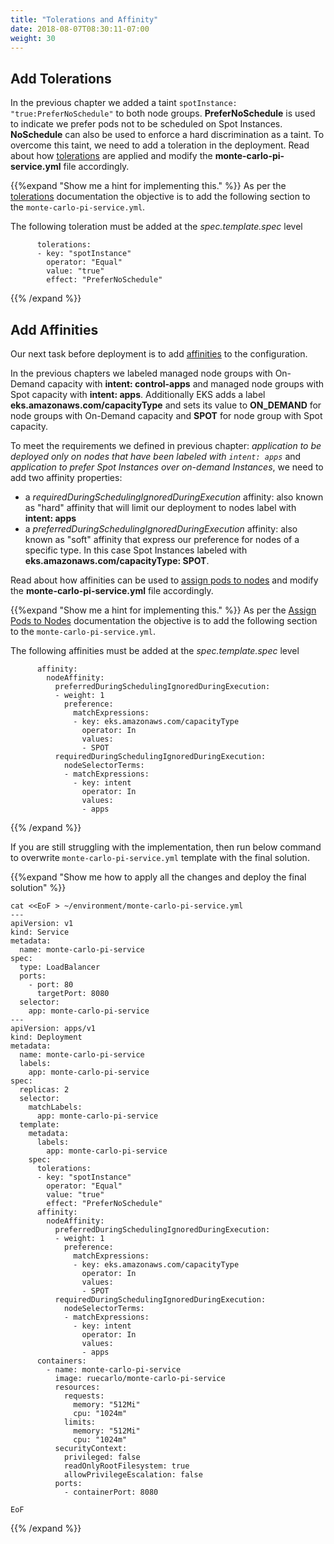 ```yaml
---
title: "Tolerations and Affinity"
date: 2018-08-07T08:30:11-07:00
weight: 30
---
```


## Add Tolerations

In the previous chapter  we added a taint `spotInstance: "true:PreferNoSchedule"` to both node groups. **PreferNoSchedule** is used to indicate we prefer pods not to be scheduled on Spot Instances. **NoSchedule** can also be used to enforce a hard discrimination as a taint. To overcome this taint, we need to add a toleration in the deployment. Read about how [tolerations](https://kubernetes.io/docs/concepts/configuration/taint-and-toleration/) are applied and modify the **monte-carlo-pi-service.yml** file accordingly.

{{%expand "Show me a hint for implementing this." %}}
As per the [tolerations](https://kubernetes.io/docs/concepts/configuration/taint-and-toleration/) documentation 
the objective is to add the following section to the `monte-carlo-pi-service.yml`. 

The following toleration must be added at the *spec.template.spec* level

```
      tolerations: 
      - key: "spotInstance" 
        operator: "Equal" 
        value: "true" 
        effect: "PreferNoSchedule" 
```

{{% /expand %}}

## Add Affinities

Our next task before deployment is to add [affinities](https://kubernetes.io/docs/concepts/configuration/assign-pod-node/#affinity-and-anti-affinity) to the configuration. 

In the previous chapters we labeled managed node groups with On-Demand capacity with **intent: control-apps** and managed node groups with Spot capacity with **intent: apps**. Additionally EKS adds a label **eks.amazonaws.com/capacityType** and sets its value to **ON_DEMAND** for node groups with On-Demand capacity and **SPOT** for node group with Spot capacity. 

To meet the requirements we defined in previous chapter: *application to be deployed only on nodes that have been labeled with `intent: apps`* and *application to prefer Spot Instances over on-demand Instances*, we need to add two affinity properties:

- a *requiredDuringSchedulingIgnoredDuringExecution* affinity: also known as "hard" affinity that will limit our deployment to nodes label with **intent: apps** 
- a *preferredDuringSchedulingIgnoredDuringExecution* affinity: also known as "soft" affinity that express our preference for nodes of a specific type. In this case Spot Instances labeled with **eks.amazonaws.com/capacityType: SPOT**.

Read about how affinities can be used to [assign pods to nodes](https://kubernetes.io/docs/concepts/configuration/assign-pod-node/#affinity-and-anti-affinity) and modify the **monte-carlo-pi-service.yml** file accordingly.

{{%expand "Show me a hint for implementing this." %}}
As per the [Assign Pods to Nodes](https://kubernetes.io/docs/concepts/configuration/assign-pod-node/#affinity-and-anti-affinity) documentation the objective is to add the following section to the `monte-carlo-pi-service.yml`. 

The following affinities must be added at the *spec.template.spec* level

```
      affinity: 
        nodeAffinity: 
          preferredDuringSchedulingIgnoredDuringExecution: 
          - weight: 1 
            preference: 
              matchExpressions: 
              - key: eks.amazonaws.com/capacityType 
                operator: In 
                values: 
                - SPOT 
          requiredDuringSchedulingIgnoredDuringExecution: 
            nodeSelectorTerms: 
            - matchExpressions: 
              - key: intent 
                operator: In 
                values: 
                - apps 
```

{{% /expand %}}


If you are still struggling with the implementation, then run below command to overwrite `monte-carlo-pi-service.yml` template with the final solution. 

{{%expand "Show me how to apply all the changes and deploy the final solution" %}}
```
cat <<EoF > ~/environment/monte-carlo-pi-service.yml
---
apiVersion: v1 
kind: Service 
metadata: 
  name: monte-carlo-pi-service 
spec: 
  type: LoadBalancer 
  ports: 
    - port: 80 
      targetPort: 8080 
  selector: 
    app: monte-carlo-pi-service 
--- 
apiVersion: apps/v1 
kind: Deployment 
metadata: 
  name: monte-carlo-pi-service 
  labels: 
    app: monte-carlo-pi-service 
spec: 
  replicas: 2 
  selector: 
    matchLabels: 
      app: monte-carlo-pi-service 
  template: 
    metadata: 
      labels: 
        app: monte-carlo-pi-service 
    spec:
      tolerations: 
      - key: "spotInstance" 
        operator: "Equal" 
        value: "true" 
        effect: "PreferNoSchedule" 
      affinity: 
        nodeAffinity: 
          preferredDuringSchedulingIgnoredDuringExecution: 
          - weight: 1 
            preference: 
              matchExpressions: 
              - key: eks.amazonaws.com/capacityType 
                operator: In 
                values: 
                - SPOT 
          requiredDuringSchedulingIgnoredDuringExecution: 
            nodeSelectorTerms: 
            - matchExpressions: 
              - key: intent 
                operator: In 
                values: 
                - apps 
      containers: 
        - name: monte-carlo-pi-service 
          image: ruecarlo/monte-carlo-pi-service
          resources: 
            requests: 
              memory: "512Mi" 
              cpu: "1024m" 
            limits: 
              memory: "512Mi" 
              cpu: "1024m" 
          securityContext: 
            privileged: false 
            readOnlyRootFilesystem: true 
            allowPrivilegeEscalation: false 
          ports: 
            - containerPort: 8080 

EoF

```
{{% /expand %}}